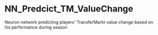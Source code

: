 # NN_Predcict_TM_ValueChange
Neuron network predicting players' TransferMarkt value change based on his performance during season
